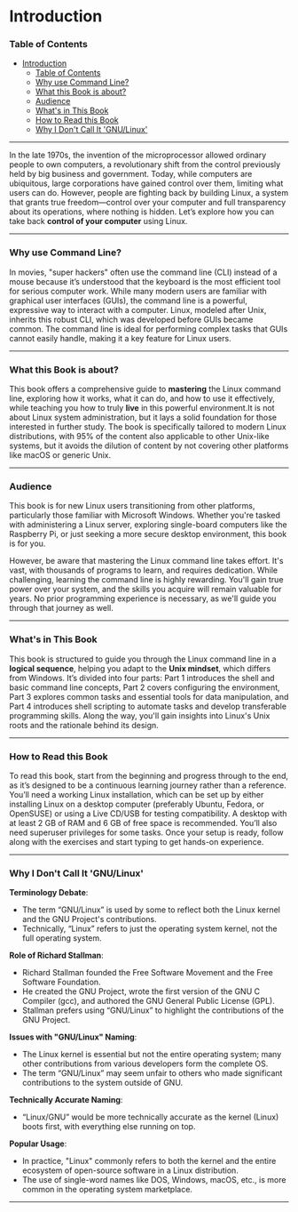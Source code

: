 # Introduction

### Table of Contents
- [Introduction](#introduction)
    - [Table of Contents](#table-of-contents)
    - [Why use Command Line?](#why-use-command-line)
    - [What this Book is about?](#what-this-book-is-about)
    - [Audience](#audience)
    - [What's in This Book](#whats-in-this-book)
    - [How to Read this Book](#how-to-read-this-book)
    - [Why I Don't Call It 'GNU/Linux'](#why-i-dont-call-it-gnulinux)

---

In the late 1970s, the invention of the microprocessor allowed ordinary people to own computers, a revolutionary shift from the control previously held by big business and government. Today, while computers are ubiquitous, large corporations have gained control over them, limiting what users can do. However, people are fighting back by building Linux, a system that grants true freedom—control over your computer and full transparency about its operations, where nothing is hidden. Let’s explore how you can take back **control of your computer** using Linux.

---

### Why use Command Line?

In movies, "super hackers" often use the command line (CLI) instead of a mouse because it’s understood that the keyboard is the most efficient tool for serious computer work. While many modern users are familiar with graphical user interfaces (GUIs), the command line is a powerful, expressive way to interact with a computer. Linux, modeled after Unix, inherits this robust CLI, which was developed before GUIs became common. The command line is ideal for performing complex tasks that GUIs cannot easily handle, making it a key feature for Linux users.

---

### What this Book is about?

This book offers a comprehensive guide to **mastering** the Linux command line, exploring how it works, what it can do, and how to use it effectively, while teaching you how to truly **live** in this powerful environment.It is not about Linux system administration, but it lays a solid foundation for those interested in further study. The book is specifically tailored to modern Linux distributions, with 95% of the content also applicable to other Unix-like systems, but it avoids the dilution of content by not covering other platforms like macOS or generic Unix.

---

### Audience

This book is for new Linux users transitioning from other platforms, particularly those familiar with Microsoft Windows. Whether you're tasked with administering a Linux server, exploring single-board computers like the Raspberry Pi, or just seeking a more secure desktop environment, this book is for you.

However, be aware that mastering the Linux command line takes effort. It's vast, with thousands of programs to learn, and requires dedication. While challenging, learning the command line is highly rewarding. You'll gain true power over your system, and the skills you acquire will remain valuable for years. No prior programming experience is necessary, as we'll guide you through that journey as well.

---

### What's in This Book

This book is structured to guide you through the Linux command line in a **logical sequence**, helping you adapt to the **Unix mindset**, which differs from Windows. It’s divided into four parts: Part 1 introduces the shell and basic command line concepts, Part 2 covers configuring the environment, Part 3 explores common tasks and essential tools for data manipulation, and Part 4 introduces shell scripting to automate tasks and develop transferable programming skills. Along the way, you'll gain insights into Linux's Unix roots and the rationale behind its design.

---

### How to Read this Book

To read this book, start from the beginning and progress through to the end, as it’s designed to be a continuous learning journey rather than a reference. You’ll need a working Linux installation, which can be set up by either installing Linux on a desktop computer (preferably Ubuntu, Fedora, or OpenSUSE) or using a Live CD/USB for testing compatibility. A desktop with at least 2 GB of RAM and 6 GB of free space is recommended. You’ll also need superuser privileges for some tasks. Once your setup is ready, follow along with the exercises and start typing to get hands-on experience.

---

### Why I Don't Call It 'GNU/Linux'

**Terminology Debate**: 
- The term “GNU/Linux” is used by some to reflect both the Linux kernel and the GNU Project's contributions.
- Technically, “Linux” refers to just the operating system kernel, not the full operating system.

**Role of Richard Stallman**:
- Richard Stallman founded the Free Software Movement and the Free Software Foundation.
- He created the GNU Project, wrote the first version of the GNU C Compiler (gcc), and authored the GNU General Public License (GPL).
- Stallman prefers using “GNU/Linux” to highlight the contributions of the GNU Project.

**Issues with "GNU/Linux" Naming**:
- The Linux kernel is essential but not the entire operating system; many other contributions from various developers form the complete OS.
- The term “GNU/Linux” may seem unfair to others who made significant contributions to the system outside of GNU.

**Technically Accurate Naming**:
- “Linux/GNU” would be more technically accurate as the kernel (Linux) boots first, with everything else running on top.

**Popular Usage**:
- In practice, "Linux" commonly refers to both the kernel and the entire ecosystem of open-source software in a Linux distribution.
- The use of single-word names like DOS, Windows, macOS, etc., is more common in the operating system marketplace.

---